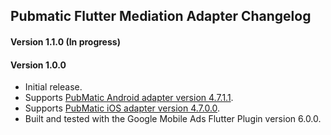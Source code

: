 ## Pubmatic Flutter Mediation Adapter Changelog

#### Version 1.1.0 (In progress)

#### Version 1.0.0
- Initial release.
- Supports [PubMatic Android adapter version 4.7.1.1](https://github.com/googleads/googleads-mobile-android-mediation/blob/main/ThirdPartyAdapters/pubmatic/CHANGELOG.md#version-4711).
- Supports [PubMatic iOS adapter version 4.7.0.0](https://github.com/googleads/googleads-mobile-ios-mediation/blob/main/adapters/PubMatic/CHANGELOG.md#version-4700).
- Built and tested with the Google Mobile Ads Flutter Plugin version 6.0.0.

